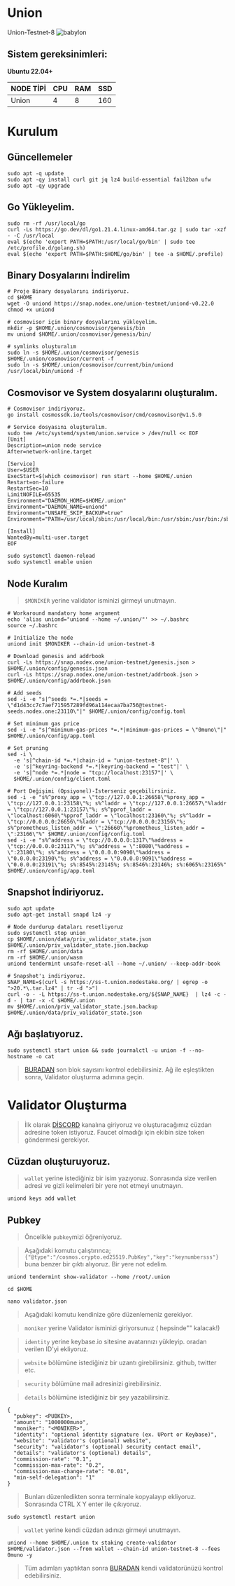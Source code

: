 # Union
Union-Testnet-8
![babylon](https://pbs.twimg.com/profile_banners/1687201209306824704/1712069560/1500x500)

## Sistem gereksinimleri:

**Ubuntu 22.04+**

NODE TİPİ | CPU     | RAM      | SSD     |
| ------------- | ------------- | ------------- | -------- |
| Union | 4          | 8         | 160  |
  
# Kurulum

## Güncellemeler
```
sudo apt -q update
sudo apt -qy install curl git jq lz4 build-essential fail2ban ufw
sudo apt -qy upgrade
```
## Go Yükleyelim.
```
sudo rm -rf /usr/local/go
curl -Ls https://go.dev/dl/go1.21.4.linux-amd64.tar.gz | sudo tar -xzf - -C /usr/local
eval $(echo 'export PATH=$PATH:/usr/local/go/bin' | sudo tee /etc/profile.d/golang.sh)
eval $(echo 'export PATH=$PATH:$HOME/go/bin' | tee -a $HOME/.profile)
```

## Binary Dosyalarını İndirelim

```
# Proje Binary dosyalarını indiriyoruz.
cd $HOME
wget -O uniond https://snap.nodex.one/union-testnet/uniond-v0.22.0
chmod +x uniond

# cosmovisor için binary dosyalarını yükleyelim.
mkdir -p $HOME/.union/cosmovisor/genesis/bin
mv uniond $HOME/.union/cosmovisor/genesis/bin/

# symlinks oluşturalım
sudo ln -s $HOME/.union/cosmovisor/genesis $HOME/.union/cosmovisor/current -f
sudo ln -s $HOME/.union/cosmovisor/current/bin/uniond /usr/local/bin/uniond -f
```
## Cosmovisor ve System dosyalarını oluşturalım.

```
# Cosmovisor indiriyoruz.
go install cosmossdk.io/tools/cosmovisor/cmd/cosmovisor@v1.5.0

# Service dosyasını oluşturalım.
sudo tee /etc/systemd/system/union.service > /dev/null << EOF
[Unit]
Description=union node service
After=network-online.target
 
[Service]
User=$USER
ExecStart=$(which cosmovisor) run start --home $HOME/.union
Restart=on-failure
RestartSec=10
LimitNOFILE=65535
Environment="DAEMON_HOME=$HOME/.union"
Environment="DAEMON_NAME=uniond"
Environment="UNSAFE_SKIP_BACKUP=true"
Environment="PATH=/usr/local/sbin:/usr/local/bin:/usr/sbin:/usr/bin:/sbin:/bin:/usr/games:/usr/local/games:/snap/bin:$HOME/.union/cosmovisor/current/bin"
 
[Install]
WantedBy=multi-user.target
EOF
```

```
sudo systemctl daemon-reload
sudo systemctl enable union
```

## Node Kuralım

> `$MONIKER` yerine validator isminizi girmeyi unutmayın.

```
# Workaround mandatory home argument
echo 'alias uniond="uniond --home ~/.union/"' >> ~/.bashrc
source ~/.bashrc

# Initialize the node
uniond init $MONIKER --chain-id union-testnet-8

# Download genesis and addrbook
curl -Ls https://snap.nodex.one/union-testnet/genesis.json > $HOME/.union/config/genesis.json
curl -Ls https://snap.nodex.one/union-testnet/addrbook.json > $HOME/.union/config/addrbook.json

# Add seeds
sed -i -e "s|^seeds *=.*|seeds = \"d1d43cc7c7aef715957289fd96a114ecaa7ba756@testnet-seeds.nodex.one:23110\"|" $HOME/.union/config/config.toml

# Set minimum gas price
sed -i -e "s|^minimum-gas-prices *=.*|minimum-gas-prices = \"0muno\"|" $HOME/.union/config/app.toml

# Set pruning
sed -i \
  -e 's|^chain-id *=.*|chain-id = "union-testnet-8"|' \
  -e 's|^keyring-backend *=.*|keyring-backend = "test"|' \
  -e 's|^node *=.*|node = "tcp://localhost:23157"|' \
  $HOME/.union/config/client.toml

# Port Değişimi (Opsiyonel)-İsterseniz geçebilirsiniz. 
sed -i -e "s%^proxy_app = \"tcp://127.0.0.1:26658\"%proxy_app = \"tcp://127.0.0.1:23158\"%; s%^laddr = \"tcp://127.0.0.1:26657\"%laddr = \"tcp://127.0.0.1:23157\"%; s%^pprof_laddr = \"localhost:6060\"%pprof_laddr = \"localhost:23160\"%; s%^laddr = \"tcp://0.0.0.0:26656\"%laddr = \"tcp://0.0.0.0:23156\"%; s%^prometheus_listen_addr = \":26660\"%prometheus_listen_addr = \":23166\"%" $HOME/.union/config/config.toml
sed -i -e "s%^address = \"tcp://0.0.0.0:1317\"%address = \"tcp://0.0.0.0:23117\"%; s%^address = \":8080\"%address = \":23180\"%; s%^address = \"0.0.0.0:9090\"%address = \"0.0.0.0:23190\"%; s%^address = \"0.0.0.0:9091\"%address = \"0.0.0.0:23191\"%; s%:8545%:23145%; s%:8546%:23146%; s%:6065%:23165%" $HOME/.union/config/app.toml
```

## Snapshot İndiriyoruz.
```
sudo apt update
sudo apt-get install snapd lz4 -y

# Node durdurup dataları resetliyoruz
sudo systemctl stop union
cp $HOME/.union/data/priv_validator_state.json $HOME/.union/priv_validator_state.json.backup
rm -rf $HOME/.union/data
rm -rf $HOME/.union/wasm
uniond tendermint unsafe-reset-all --home ~/.union/ --keep-addr-book

# Snapshot'ı indiriyoruz.
SNAP_NAME=$(curl -s https://ss-t.union.nodestake.org/ | egrep -o ">20.*\.tar.lz4" | tr -d ">")
curl -o - -L https://ss-t.union.nodestake.org/${SNAP_NAME}  | lz4 -c -d - | tar -x -C $HOME/.union
mv $HOME/.union/priv_validator_state.json.backup $HOME/.union/data/priv_validator_state.json
```

## Ağı başlatıyoruz.
```
sudo systemctl start union && sudo journalctl -u union -f --no-hostname -o cat
```

> [BURADAN](https://explorer.coinhunterstr.com/union) son blok sayısını kontrol edebilirsiniz. Ağ ile eşleştikten sonra, Validator oluşturma adımına geçin.

# Validator Oluşturma

> İlk olarak [DİSCORD](https://discord.gg/union-build) kanalına giriyoruz ve oluşturacağımız cüzdan adresine token istiyoruz. Faucet olmadığı için ekibin size token göndermesi gerekiyor. 

## Cüzdan oluşturuyoruz.
> `wallet` yerine istediğiniz bir isim yazıyoruz. Sonrasında size verilen adresi ve gizli kelimeleri bir yere not etmeyi unutmayın.

```
uniond keys add wallet
```
## Pubkey
> Öncelikle `pubkey`mizi öğreniyoruz.

> Aşağıdaki komutu çalıştırınca;  `{"@type":"/cosmos.crypto.ed25519.PubKey","key":"keynumbersss"}` buna benzer bir çıktı alıyoruz. Bir yere not edelim.

```
uniond tendermint show-validator --home /root/.union
```
```
cd $HOME
```
```
nano validator.json
```
> Aşağıdaki komutu kendinize göre düzenlemeniz gerekiyor.

> `moniker` yerine Validator isminizi giriyorsunuz ( hepsinde"" kalacak!)

> `identity` yerine keybase.io sitesine avatarınızı yükleyip. oradan verilen ID'yi ekliyoruz. 

> `website` bölümüne istediğiniz bir uzantı girebilirsiniz. github, twitter etc.

> `security` bölümüne mail adresinizi girebilirsiniz.

> `details` bölümüne istediğiniz bir şey yazabilirsiniz.

```
{
  "pubkey": <PUBKEY>,
  "amount": "1000000muno",
  "moniker": "<MONIKER>",
  "identity": "optional identity signature (ex. UPort or Keybase)",
  "website": "validator's (optional) website",
  "security": "validator's (optional) security contact email",
  "details": "validator's (optional) details",
  "commission-rate": "0.1",
  "commission-max-rate": "0.2",
  "commission-max-change-rate": "0.01",
  "min-self-delegation": "1"
}
```
> Bunları düzenledikten sonra terminale kopyalayıp ekliyoruz. Sonrasında CTRL X Y enter ile çıkıyoruz.

```
sudo systemctl restart union
```

> `wallet` yerine kendi cüzdan adınızı girmeyi unutmayın.

```
uniond --home $HOME/.union tx staking create-validator $HOME/validator.json --from wallet --chain-id union-testnet-8 --fees 0muno -y 
```

> Tüm adımları yaptıktan sonra [BURADAN](https://explorer.coinhunterstr.com/union) kendi validatorünüzü kontrol edebilirsiniz. 











